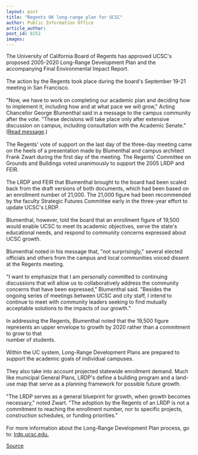 ```yaml
---
layout: post
title: "Regents OK long-range plan for UCSC"
author: Public Information Office
article_author: 
post_id: 8252
images:
---
```


<a name="content" id="content"></a>
<p>
  The University of California Board of Regents has approved UCSC's proposed 2005-2020 Long-Range Development Plan and the accompanying Final Environmental Impact Report.<br>
  <br>
  The action by the Regents took place during the board's September 19-21 meeting in San Francisco.<br>
  <br>
  "Now, we have to work on completing our academic plan and deciding how to implement it, including how and at what pace we will grow," Acting Chancellor George Blumenthal said in a message to the campus community after the vote. "These decisions will take place only after extensive discussion on campus, including consultation with the Academic Senate." (<a href="http://messages.ucsc.edu/06-07/09-22.lrdp.asp">Read message</a>.)<br>
  <br>
  The Regents' vote of support on the last day of the three-day meeting came on the heels of a presentation made by Blumenthal and campus architect Frank Zwart during the first day of the meeting. The Regents' Committee on Grounds and Buildings voted unanimously to support the 2005 LRDP and FEIR.<br>
  <br>
  The LRDP and FEIR that Blumenthal brought to the board had been scaled back from the draft versions of both documents, which had been based on an enrollment number of 21,000. The 21,000 figure had been recommended by the faculty Strategic Futures Committee early in the three-year effort to update UCSC's LRDP.<br>
  <br>
  Blumenthal, however, told the board that an enrollment figure of 19,500 would enable UCSC to meet its academic objectives, serve the state's educational needs, and respond to community concerns expressed about UCSC growth.<br>
  <br>
  Blumenthal noted in his message that, "not surprisingly," several elected officials and others from the campus and local communities voiced dissent at the Regents meeting.<br>
  <br>
  "I want to emphasize that I am personally committed to continuing discussions that will allow us to collaboratively address the community concerns that have been expressed," Blumenthal said. "Besides the ongoing series of meetings between UCSC and city staff, I intend to continue to meet with community leaders seeking to find mutually acceptable solutions to the impacts of our growth."<br>
  <br>
  In addressing the Regents, Blumenthal noted that the 19,500 figure represents an upper envelope to growth by 2020 rather than a commitment to grow to that<br>
  number of students.<br>
  <br>
  Within the UC system, Long-Range Development Plans are prepared to support the academic goals of individual campuses.<br>
  <br>
  They also take into account projected statewide enrollment demand. Much like municipal General Plans, LRDP's define a building program and a land-use map that serve as a planning framework for possible future growth.<br>
  <br>
  "The LRDP serves as a general blueprint for growth, when growth becomes necessary," noted Zwart. "The adoption by the Regents of an LRDP is not a commitment to reaching the enrollment number, nor to specific projects, construction schedules, or funding priorities."<br>
  <br>
  For more information about the Long-Range Development Plan process, go to: <a href="http://lrdp.ucsc.edu">lrdp.ucsc.edu.</a>
</p>
<p><a href="http://www1.ucsc.edu/currents/06-07/09-25/lrdp.asp" title="Permalink to lrdp">Source</a></p>
